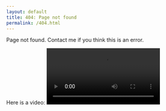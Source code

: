 ```yaml
---
layout: default
title: 404: Page not found
permalink: /404.html 
---
```


Page not found. Contact me if you think this is an error.

Here is a video:
<video id="walama" src="/walama.webm" autoplay preload></video>

